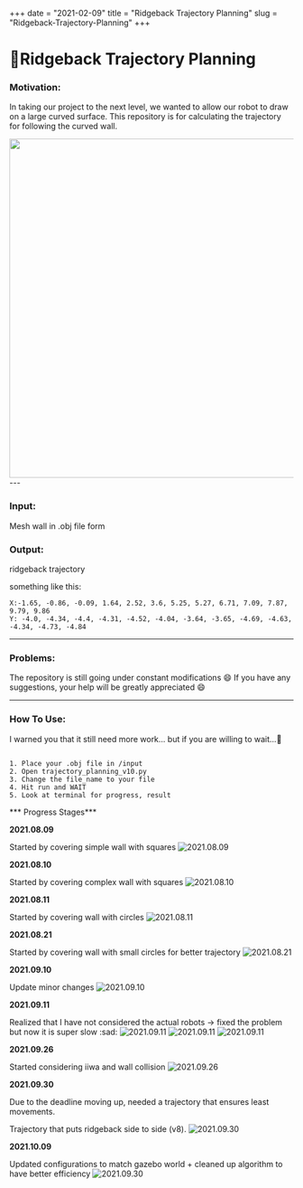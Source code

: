 +++
date = "2021-02-09"
title = "Ridgeback Trajectory Planning"
slug = "Ridgeback-Trajectory-Planning"
+++
# :robot:Ridgeback Trajectory Planning

### Motivation:
In taking our project to the next level, we wanted to allow our robot to draw on a large curved surface. This repository is for calculating the trajectory for following the curved wall. 

<img src="/img/gazebo.GIF" width="600">
---

### Input:
Mesh wall in .obj file form 


### Output:
ridgeback trajectory

something like this:
```angular2html
X:-1.65, -0.86, -0.09, 1.64, 2.52, 3.6, 5.25, 5.27, 6.71, 7.09, 7.87, 9.79, 9.86
Y: -4.0, -4.34, -4.4, -4.31, -4.52, -4.04, -3.64, -3.65, -4.69, -4.63, -4.34, -4.73, -4.84
```


---


### Problems:
The repository is still going under constant modifications :smile:
If you have any suggestions, your help will be greatly appreciated :smile:


---


### How To Use:
I warned you that it still need more work... but if you are willing to wait...:turtle:
```commandline

1. Place your .obj file in /input
2. Open trajectory_planning_v10.py
3. Change the file_name to your file 
4. Hit run and WAIT
5. Look at terminal for progress, result

```


*** Progress Stages***

**2021.08.09**

Started by covering simple wall with squares 
![2021.08.09](/img/0809-1223.png)

**2021.08.10**

Started by covering complex wall with squares 
![2021.08.10](/img/0810-2332.png)

**2021.08.11**

Started by covering wall with circles 
![2021.08.11](/img/0811-1423.png)

**2021.08.21**

Started by covering wall with small circles for better trajectory
![2021.08.21](/img/0821-1455.png)

**2021.09.10**

Update minor changes
![2021.09.10](/img/0910-1250.png)

**2021.09.11**

Realized that I have not considered the actual robots -> fixed the problem but now it is super slow :sad:
![2021.09.11](/img/0911-1421.png)
![2021.09.11](/img/0911-1453.png)
![2021.09.11](/img/0911-1508.png)

**2021.09.26**

Started considering iiwa and wall collision
![2021.09.26](/img/0926-0044.png)

**2021.09.30**

Due to the deadline moving up, needed a trajectory that ensures least movements. 

Trajectory that puts ridgeback side to side (v8). 
![2021.09.30](/img/0930-1103.png)

**2021.10.09**

Updated configurations to match gazebo world + cleaned up algorithm to have better efficiency
![2021.09.30](/img/1011-2239.png)